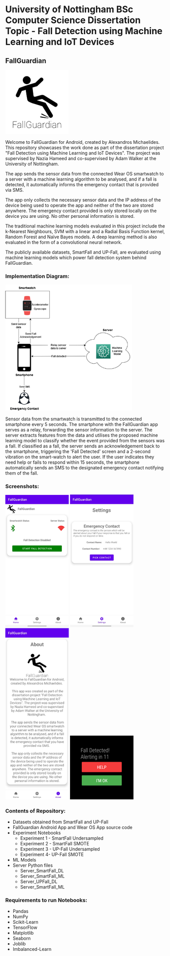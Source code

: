 # University of Nottingham BSc Computer Science Dissertation Topic - Fall Detection using Machine Learning and IoT Devices

## FallGuardian

<img src="Images/FallGuardian%20Logo.png" alt="FallGuardian Logo" width="200"/>

Welcome to FallGuardian for Android, created by Alexandros Michaelides.
This repository showcases the work done as part of the dissertation project "Fall Detection using Machine Learning and IoT Devices". The project was supervised by Nazia Hameed and co-supervised by Adam Walker at the University of Nottingham.

The app sends the sensor data from the connected Wear OS smartwatch to a server with a machine learning algorithm to be analysed, and if a fall is detected, it automatically informs the emergency contact that is provided via SMS.

The app only collects the necessary sensor data and the IP address of the device being used to operate the app and neither of the two are stored anywhere. The emergency contact provided is only stored locally on the device you are using. No other personal information is stored.

The traditional machine learning models evaluated in this project include the k-Nearest Neighbours, SVM with a linear and a Radial Basis Function kernel, Random Forest and Naïve Bayes models. A deep learning method is also evaluated in the form of a convolutional neural network.

The publicly available datasets, SmartFall and UP-Fall, are evaluated using machine learning models which power fall detection system behind FallGuardian.

### Implementation Diagram:

<img src="Images/Implementation Diagram.png" alt="Implementation Diagram" width="400"/>

Sensor data from the smartwatch is transmitted to the connected smartphone every 5 seconds. The smartphone with the FallGuardian app serves as a relay, forwarding the sensor information to the server. The server extracts features from the data and utilises the proposed machine learning model to classify whether the event provided from the sensors was a fall. If classified as a fall, the server sends an acknowledgement back to the smartphone, triggering the 'Fall Detected' screen and a 2-second vibration on the smart-watch to alert the user. If the user indicates they need help or fails to respond within 15 seconds, the smartphone automatically sends an SMS to the designated emergency contact notifying them of the fall.

### Screenshots:

<img src="Images/FallGuardian%20Home.jpg" alt="FallGuardian Home" width="200"/>
<img src="Images/FallGuardian%20Settings.jpg" alt="FallGuardian Settings" width="200"/>

<img src="Images/FallGuardian%20About.jpg" alt="FallGuardian About" width="200"/>
<img src="Images/Smartwatch%20Alert.png" alt="Smartwatch Alert" width="200"/>

### Contents of Repository:

- Datasets obtained from SmartFall and UP-Fall
- FallGuardian Android App and Wear OS App source code
- Experiment Notebooks
  - Experiment 1 - SmartFall Undersampled
  - Experiment 2 - SmartFall SMOTE
  - Experiment 3 - UP-Fall Undersampled
  - Experiment 4- UP-Fall SMOTE
- ML Models
- Server Python files
  - Server_SmartFall_DL
  - Server_SmartFall_ML
  - Server_UPFall_DL
  - Server_SmartFall_ML

### Requirements to run Notebooks:

- Pandas
- NumPy
- Scikit-Learn
- TensorFlow
- Matplotlib
- Seaborn
- Joblib
- Imbalanced-Learn
